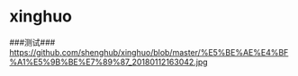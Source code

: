 # xinghuo


###测试###
https://github.com/shenghub/xinghuo/blob/master/%E5%BE%AE%E4%BF%A1%E5%9B%BE%E7%89%87_20180112163042.jpg
